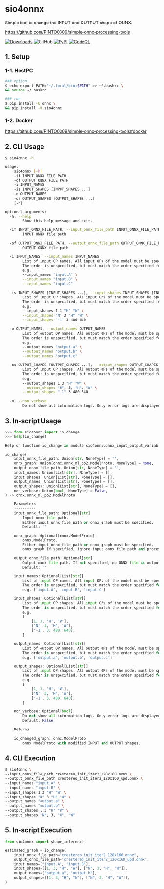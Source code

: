 # sio4onnx
Simple tool to change the INPUT and OUTPUT shape of ONNX.

https://github.com/PINTO0309/simple-onnx-processing-tools

[![Downloads](https://static.pepy.tech/personalized-badge/sio4onnx?period=total&units=none&left_color=grey&right_color=brightgreen&left_text=Downloads)](https://pepy.tech/project/sio4onnx) ![GitHub](https://img.shields.io/github/license/PINTO0309/sio4onnx?color=2BAF2B) [![PyPI](https://img.shields.io/pypi/v/sio4onnx?color=2BAF2B)](https://pypi.org/project/sio4onnx/) [![CodeQL](https://github.com/PINTO0309/sio4onnx/workflows/CodeQL/badge.svg)](https://github.com/PINTO0309/sio4onnx/actions?query=workflow%3ACodeQL)

<p align="center">
  <!-- <img src="https://user-images.githubusercontent.com/33194443/170158744-69bfdb6a-e032-4ed9-982c-ee9ac8889022.png" /> -->
</p>

## 1. Setup
### 1-1. HostPC
```bash
### option
$ echo export PATH="~/.local/bin:$PATH" >> ~/.bashrc \
&& source ~/.bashrc

### run
$ pip install -U onnx \
&& pip install -U sio4onnx
```
### 1-2. Docker
https://github.com/PINTO0309/simple-onnx-processing-tools#docker

## 2. CLI Usage
```bash
$ sio4onnx -h

usage:
    sio4onnx [-h]
    -if INPUT_ONNX_FILE_PATH
    -of OUTPUT_ONNX_FILE_PATH
    -i INPUT_NAMES
    -is INPUT_SHAPES [INPUT_SHAPES ...]
    -o OUTPUT_NAMES
    -os OUTPUT_SHAPES [OUTPUT_SHAPES ...]
    [-n]

optional arguments:
  -h, --help
        Show this help message and exit.

  -if INPUT_ONNX_FILE_PATH, --input_onnx_file_path INPUT_ONNX_FILE_PATH
        INPUT ONNX file path

  -of OUTPUT_ONNX_FILE_PATH, --output_onnx_file_path OUTPUT_ONNX_FILE_PATH
        OUTPUT ONNX file path

  -i INPUT_NAMES, --input_names INPUT_NAMES
        List of input OP names. All input OPs of the model must be specified.
        The order is unspecified, but must match the order specified for input_shapes.
        e.g.
        --input_names "input.A" \
        --input_names "input.B" \
        --input_names "input.C"

  -is INPUT_SHAPES [INPUT_SHAPES ...], --input_shapes INPUT_SHAPES [INPUT_SHAPES ...]
        List of input OP shapes. All input OPs of the model must be specified.
        The order is unspecified, but must match the order specified for input_names.
        e.g.
        --input_shapes 1 3 "H" "W" \
        --input_shapes "N" 3 "H" "W" \
        --input_shapes "-1" 3 480 640

  -o OUTPUT_NAMES, --output_names OUTPUT_NAMES
        List of output OP names. All output OPs of the model must be specified.
        The order is unspecified, but must match the order specified for output_shapes.
        e.g.
        --output_names "output.a" \
        --output_names "output.b" \
        --output_names "output.c"

  -os OUTPUT_SHAPES [OUTPUT_SHAPES ...], --output_shapes OUTPUT_SHAPES [OUTPUT_SHAPES ...]
        List of input OP shapes. All output OPs of the model must be specified.
        The order is unspecified, but must match the order specified for output_shapes.
        e.g.
        --output_shapes 1 3 "H" "W" \
        --output_shapes "N", 3, "H", "W" \
        --output_shapes "-1" 3 480 640

  -n, --non_verbose
        Do not show all information logs. Only error logs are displayed.
```

## 3. In-script Usage
```python
>>> from sio4onnx import io_change
>>> help(io_change)

Help on function io_change in module sio4onnx.onnx_input_output_variable_changer:

io_change(
    input_onnx_file_path: Union[str, NoneType] = '',
    onnx_graph: Union[onnx.onnx_ml_pb2.ModelProto, NoneType] = None,
    output_onnx_file_path: Union[str, NoneType] = '',
    input_names: Union[List[str], NoneType] = [],
    input_shapes: Union[List[str], NoneType] = [],
    output_names: Union[List[str], NoneType] = [],
    output_shapes: Union[List[str], NoneType] = [],
    non_verbose: Union[bool, NoneType] = False,
) -> onnx.onnx_ml_pb2.ModelProto

    Parameters
    ----------
    input_onnx_file_path: Optional[str]
        Input onnx file path.
        Either input_onnx_file_path or onnx_graph must be specified.
        Default: ''

    onnx_graph: Optional[onnx.ModelProto]
        onnx.ModelProto.
        Either input_onnx_file_path or onnx_graph must be specified.
        onnx_graph If specified, ignore input_onnx_file_path and process onnx_graph.

    output_onnx_file_path: Optional[str]
        Output onnx file path. If not specified, no ONNX file is output.
        Default: ''

    input_names: Optional[List[str]]
        List of input OP names. All input OPs of the model must be specified.
        The order is unspecified, but must match the order specified for input_shapes.
        e.g. ['input.A', 'input.B', 'input.C']

    input_shapes: Optional[List[str]]
        List of input OP shapes. All input OPs of the model must be specified.
        The order is unspecified, but must match the order specified for input_names.
        e.g.
        [
            [1, 3, 'H', 'W'],
            ['N', 3, 'H', 'W'],
            ['-1', 3, 480, 640],
        ]

    output_names: Optional[List[str]]
        List of output OP names. All output OPs of the model must be specified.
        The order is unspecified, but must match the order specified for output_shapes.
        e.g. ['output.a', 'output.b', 'output.c']

    output_shapes: Optional[List[str]]
        List of input OP shapes. All output OPs of the model must be specified.
        The order is unspecified, but must match the order specified for output_shapes.
        e.g.
        [
            [1, 3, 'H', 'W'],
            ['N', 3, 'H', 'W'],
            ['-1', 3, 480, 640],
        ]

    non_verbose: Optional[bool]
        Do not show all information logs. Only error logs are displayed.
        Default: False

    Returns
    -------
    io_changed_graph: onnx.ModelProto
        onnx ModelProto with modified INPUT and OUTPUT shapes.
```

## 4. CLI Execution
```bash
$ sio4onnx \
--input_onnx_file_path crestereo_init_iter2_120x160.onnx \
--output_onnx_file_path crestereo_init_iter2_120x160_upd.onnx \
--input_names "input.A" \
--input_names "input.B" \
--input_shapes 1 3 "H" "W" \
--input_shapes "N" 3 "H" "W" \
--output_names "output.a" \
--output_names "output.b" \
--output_shapes 1 3 "H" "W" \
--output_shapes "N", 3, "H", "W"
```

## 5. In-script Execution
```python
from sio4onnx import shape_inference

estimated_graph = io_change(
    input_onnx_file_path="crestereo_init_iter2_120x160.onnx",
    output_onnx_file_path='crestereo_init_iter2_120x160_upd.onnx',
    input_names=["input.A", "input.B"],
    input_shapes=[[1, 3, "H", "W"], ["N", 3, "H", "W"]],
    output_names=["output.a", "output.b"],
    output_shapes=[[1, 3, "H", "W"], ["N", 3, "H", "W"]],
)
```